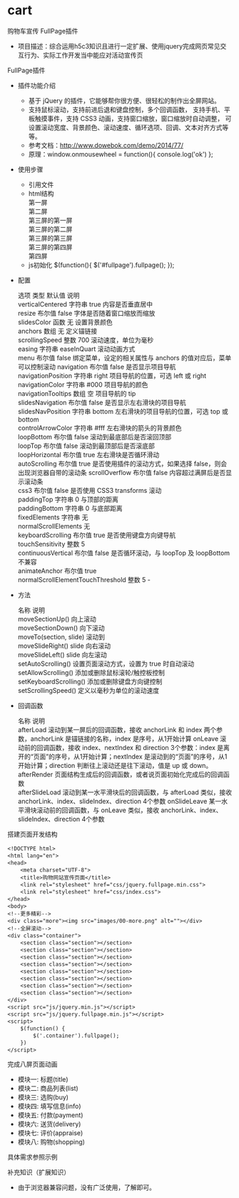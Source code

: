 # cart
购物车宣传 FullPage插件


- 项目描述：综合运用h5c3知识且进行一定扩展、使用jquery完成网页常见交互行为、实际工作开发当中能应对活动宣传页



FullPage插件

- 插件功能介绍
  - 基于 jQuery 的插件，它能够帮你很方便、很轻松的制作出全屏网站。
  - 支持鼠标滚动，支持前进后退和键盘控制，多个回调函数，
    支持手机、平板触摸事件，支持 CSS3 动画，支持窗口缩放，窗口缩放时自动调整，
    可设置滚动宽度、背景颜色、滚动速度、循环选项、回调、文本对齐方式等等。
  - 参考文档：http://www.dowebok.com/demo/2014/77/
  - 原理：window.onmousewheel = function(){ console.log('ok') };
- 使用步骤
  - 引用文件
          <link rel="stylesheet" href="css/jquery.fullPage.css">
          <script src="js/jquery.min.js"></script>
          <script src="js/jquery.fullPage.js"></script>
  - html结构
      <div id="fullpage">
          <div class="section">第一屏</div>
          <div class="section">第二屏</div>
          <div class="section">
              <div class="slide">第三屏的第一屏</div>
              <div class="slide">第三屏的第二屏</div>
              <div class="slide">第三屏的第三屏</div>
              <div class="slide">第三屏的第四屏</div>
          </div>
          <div class="section">第四屏</div>
      </div>
  - js初始化
      $(function(){
          $('#fullpage').fullpage();
      });
- 配置

  选项                               	类型  	默认值        	说明                                  
  verticalCentered                 	字符串 	true       	内容是否垂直居中                            
  resize                           	布尔值 	false      	字体是否随着窗口缩放而缩放                       
  slidesColor                      	函数  	无          	设置背景颜色                              
  anchors                          	数组  	无          	定义锚链接                               
  scrollingSpeed                   	整数  	700        	滚动速度，单位为毫秒                          
  easing                           	字符串 	easeInQuart	滚动动画方式                              
  menu                             	布尔值 	false      	绑定菜单，设定的相关属性与 anchors 的值对应后，菜单可以控制滚动
  navigation                       	布尔值 	false      	是否显示项目导航                            
  navigationPosition               	字符串 	right      	项目导航的位置，可选 left 或 right             
  navigationColor                  	字符串 	#000       	项目导航的颜色                             
  navigationTooltips               	数组  	空          	项目导航的 tip                           
  slidesNavigation                 	布尔值 	false      	是否显示左右滑块的项目导航                       
  slidesNavPosition                	字符串 	bottom     	左右滑块的项目导航的位置，可选 top 或 bottom        
  controlArrowColor                	字符串 	#fff       	左右滑块的箭头的背景颜色                        
  loopBottom                       	布尔值 	false      	滚动到最底部后是否滚回顶部                       
  loopTop                          	布尔值 	false      	滚动到最顶部后是否滚底部                        
  loopHorizontal                   	布尔值 	true       	左右滑块是否循环滑动                          
  autoScrolling                    	布尔值 	true       	是否使用插件的滚动方式，如果选择 false，则会出现浏览器自带的滚动条
  scrollOverflow                   	布尔值 	false      	内容超过满屏后是否显示滚动条                      
  css3                             	布尔值 	false      	是否使用 CSS3 transforms 滚动             
  paddingTop                       	字符串 	0          	与顶部的距离                              
  paddingBottom                    	字符串 	0          	与底部距离                               
  fixedElements                    	字符串 	无          	                                    
  normalScrollElements             	    	无          	                                    
  keyboardScrolling                	布尔值 	true       	是否使用键盘方向键导航                         
  touchSensitivity                 	整数  	5          	                                    
  continuousVertical               	布尔值 	false      	是否循环滚动，与 loopTop 及 loopBottom 不兼容   
  animateAnchor                    	布尔值 	true       	                                    
  normalScrollElementTouchThreshold	整数  	5          	-                                   

- 方法

  名称                    	说明                     
  moveSectionUp()       	向上滚动                   
  moveSectionDown()     	向下滚动                   
  moveTo(section, slide)	滚动到                    
  moveSlideRight()      	slide 向右滚动             
  moveSlideLeft()       	slide 向左滚动             
  setAutoScrolling()    	设置页面滚动方式，设置为 true 时自动滚动
  setAllowScrolling()   	添加或删除鼠标滚轮/触控板控制        
  setKeyboardScrolling()	添加或删除键盘方向键控制           
  setScrollingSpeed()   	定义以毫秒为单位的滚动速度          

- 回调函数

  名称            	说明                                      
  afterLoad     	滚动到某一屏后的回调函数，接收 anchorLink 和 index 两个参数，anchorLink 是锚链接的名称，index 是序号，从1开始计算
  onLeave       	滚动前的回调函数，接收 index、nextIndex 和 direction 3个参数：index 是离开的“页面”的序号，从1开始计算；nextIndex 是滚动到的“页面”的序号，从1开始计算；direction 判断往上滚动还是往下滚动，值是 up 或 down。
  afterRender   	页面结构生成后的回调函数，或者说页面初始化完成后的回调函数           
  afterSlideLoad	滚动到某一水平滑块后的回调函数，与 afterLoad 类似，接收 anchorLink、index、slideIndex、direction 4个参数
  onSlideLeave  	某一水平滑块滚动前的回调函数，与 onLeave 类似，接收 anchorLink、index、slideIndex、direction 4个参数

搭建页面开发结构

    <!DOCTYPE html>
    <html lang="en">
    <head>
        <meta charset="UTF-8">
        <title>购物网站宣传页面</title>
        <link rel="stylesheet" href="css/jquery.fullpage.min.css">
        <link rel="stylesheet" href="css/index.css">
    </head>
    <body>
    <!--更多精彩-->
    <div class="more"><img src="images/00-more.png" alt=""></div>
    <!--全屏滚动-->
    <div class="container">
        <section class="section"></section>
        <section class="section"></section>
        <section class="section"></section>
        <section class="section"></section>
        <section class="section"></section>
        <section class="section"></section>
        <section class="section"></section>
        <section class="section"></section>
    </div>
    <script src="js/jquery.min.js"></script>
    <script src="js/jquery.fullpage.min.js"></script>
    <script>
        $(function() {
            $('.container').fullpage();
        })
    </script>

完成八屏页面动画

- 模块一: 标题(title)
- 模块二: 商品列表(list)
- 模块三: 选购(buy)
- 模块四: 填写信息(info)
- 模块五: 付款(payment)
- 模块六: 送货(delivery)
- 模块七: 评价(appraise)
- 模块八: 购物(shopping)

具体需求参照示例

补充知识（扩展知识）

- 由于浏览器兼容问题，没有广泛使用，了解即可。

 

